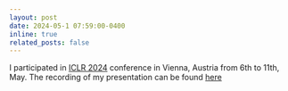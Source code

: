```yaml
---
layout: post
date: 2024-05-1 07:59:00-0400
inline: true
related_posts: false
---
```


I participated in [ICLR 2024](https://iclr.cc/Conferences/2024) conference in Vienna, Austria from 6th to 11th, May. The recording of my presentation can be found [here](https://iclr.cc/virtual/2024/poster/18718)